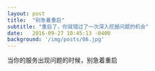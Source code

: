 ```yaml
---
layout: post
title:  "别急着重启"
subtitle: "重启了，你就错过了一次深入挖掘问题的机会"
date:   2016-09-27 10:45:13 -0400
background: '/img/posts/06.jpg'
---
```


当你的服务出现问题的时候，别急着重启

